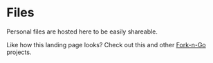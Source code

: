 # Files

Personal files are hosted here to be easily shareable. 

Like how this landing page looks? Check out this and other [Fork-n-Go](http://jlord.github.io/forkngo) projects.
